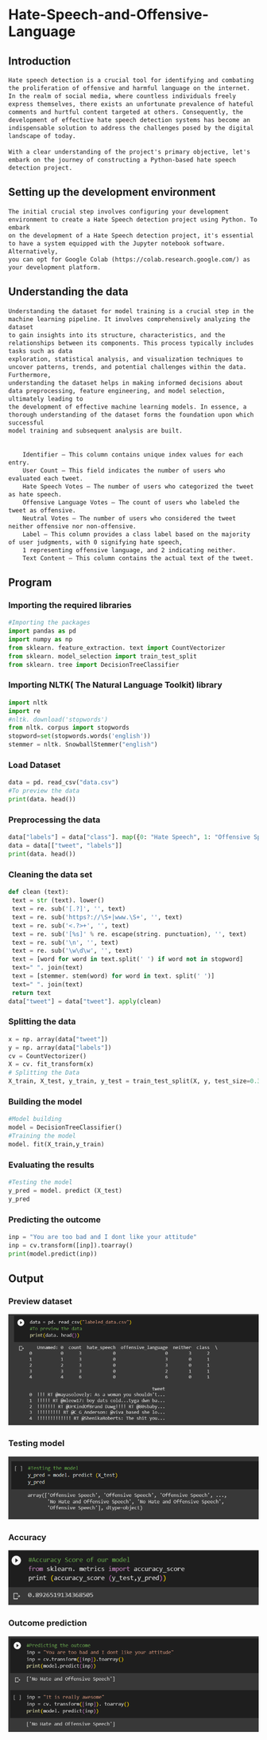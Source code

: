 # Hate-Speech-and-Offensive-Language
## Introduction
    Hate speech detection is a crucial tool for identifying and combating the proliferation of offensive and harmful language on the internet.
    In the realm of social media, where countless individuals freely express themselves, there exists an unfortunate prevalence of hateful
    comments and hurtful content targeted at others. Consequently, the development of effective hate speech detection systems has become an
    indispensable solution to address the challenges posed by the digital landscape of today.

    With a clear understanding of the project's primary objective, let's embark on the journey of constructing a Python-based hate speech detection project.

## Setting up the development environment

    The initial crucial step involves configuring your development environment to create a Hate Speech detection project using Python. To embark 
    on the development of a Hate Speech detection project, it's essential to have a system equipped with the Jupyter notebook software. Alternatively,
    you can opt for Google Colab (https://colab.research.google.com/) as your development platform.

## Understanding the data
    Understanding the dataset for model training is a crucial step in the machine learning pipeline. It involves comprehensively analyzing the dataset 
    to gain insights into its structure, characteristics, and the relationships between its components. This process typically includes tasks such as data
    exploration, statistical analysis, and visualization techniques to uncover patterns, trends, and potential challenges within the data. Furthermore, 
    understanding the dataset helps in making informed decisions about data preprocessing, feature engineering, and model selection, ultimately leading to
    the development of effective machine learning models. In essence, a thorough understanding of the dataset forms the foundation upon which successful 
    model training and subsequent analysis are built.


        Identifier – This column contains unique index values for each entry.
        User Count – This field indicates the number of users who evaluated each tweet.
        Hate Speech Votes – The number of users who categorized the tweet as hate speech.
        Offensive Language Votes – The count of users who labeled the tweet as offensive.
        Neutral Votes – The number of users who considered the tweet neither offensive nor non-offensive.
        Label – This column provides a class label based on the majority of user judgments, with 0 signifying hate speech, 
        1 representing offensive language, and 2 indicating neither.
        Text Content – This column contains the actual text of the tweet.


## Program
### Importing the required libraries
~~~python
#Importing the packages
import pandas as pd
import numpy as np
from sklearn. feature_extraction. text import CountVectorizer
from sklearn. model_selection import train_test_split
from sklearn. tree import DecisionTreeClassifier
~~~
### Importing NLTK( The Natural Language Toolkit) library
~~~python
import nltk
import re
#nltk. download('stopwords')
from nltk. corpus import stopwords
stopword=set(stopwords.words('english'))
stemmer = nltk. SnowballStemmer("english")
~~~
### Load Dataset
~~~python
data = pd. read_csv("data.csv")
#To preview the data
print(data. head())
~~~
### Preprocessing the data
~~~python
data["labels"] = data["class"]. map({0: "Hate Speech", 1: "Offensive Speech", 2: "No Hate and Offensive Speech"})
data = data[["tweet", "labels"]]
print(data. head())
~~~
### Cleaning the data set
~~~python
def clean (text):
 text = str (text). lower()
 text = re. sub('[.?]', '', text) 
 text = re. sub('https?://\S+|www.\S+', '', text)
 text = re. sub('<.?>+', '', text)
 text = re. sub('[%s]' % re. escape(string. punctuation), '', text)
 text = re. sub('\n', '', text)
 text = re. sub('\w\d\w', '', text)
 text = [word for word in text.split(' ') if word not in stopword]
 text=" ". join(text)
 text = [stemmer. stem(word) for word in text. split(' ')]
 text=" ". join(text)
 return text
data["tweet"] = data["tweet"]. apply(clean)
~~~
### Splitting the data
~~~python
x = np. array(data["tweet"])
y = np. array(data["labels"])
cv = CountVectorizer()
X = cv. fit_transform(x)
# Splitting the Data
X_train, X_test, y_train, y_test = train_test_split(X, y, test_size=0.33, random_state=42)
~~~
### Building the model
~~~python
#Model building
model = DecisionTreeClassifier()
#Training the model
model. fit(X_train,y_train)
~~~
### Evaluating the results
~~~python
#Testing the model
y_pred = model. predict (X_test)
y_pred
~~~
### Predicting the outcome
~~~python
inp = "You are too bad and I dont like your attitude"
inp = cv.transform([inp]).toarray()
print(model.predict(inp))
~~~

## Output
### Preview dataset
![output](previewdataset1.png)

### Testing model
![output](testingmodel.png)

### Accuracy
![output](Accuracy3.png)

### Outcome prediction
![output](outcomepredt4.png)
